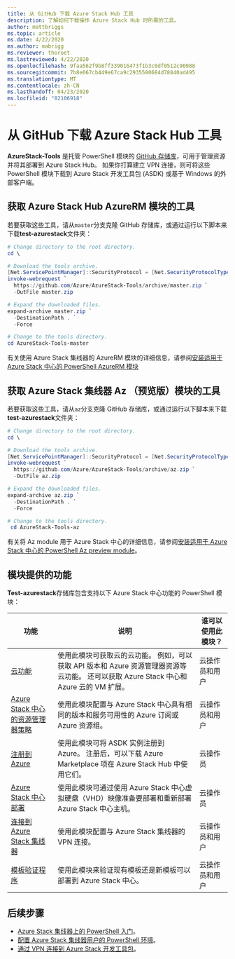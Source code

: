 ```yaml
---
title: 从 GitHub 下载 Azure Stack Hub 工具
description: 了解如何下载操作 Azure Stack Hub 时所需的工具。
author: mattbriggs
ms.topic: article
ms.date: 4/22/2020
ms.author: mabrigg
ms.reviewer: thoroet
ms.lastreviewed: 4/22/2020
ms.openlocfilehash: 9faa562f9b8ff339016473f1b3c0df0512c90988
ms.sourcegitcommit: 7b8e067cb449e67ca9c2935580684d78840ad495
ms.translationtype: MT
ms.contentlocale: zh-CN
ms.lasthandoff: 04/23/2020
ms.locfileid: "82106918"
---
```

# <a name="download-azure-stack-hub-tools-from-github"></a>从 GitHub 下载 Azure Stack Hub 工具

**AzureStack-Tools** 是托管 PowerShell 模块的 [GitHub 存储库](https://github.com/Azure/AzureStack-Tools)，可用于管理资源并将其部署到 Azure Stack Hub。 如果你打算建立 VPN 连接，则可将这些 PowerShell 模块下载到 Azure Stack 开发工具包 (ASDK) 或基于 Windows 的外部客户端。 

## <a name="get-tools-for-azure-stack-hub-azurerm-module"></a>获取 Azure Stack Hub AzureRM 模块的工具

若要获取这些工具，请从`master`分支克隆 GitHub 存储库，或通过运行以下脚本来下载**test-azurestack**文件夹：

```powershell
# Change directory to the root directory.
cd \

# Download the tools archive.
[Net.ServicePointManager]::SecurityProtocol = [Net.SecurityProtocolType]::Tls12
invoke-webrequest `
  https://github.com/Azure/AzureStack-Tools/archive/master.zip `
  -OutFile master.zip

# Expand the downloaded files.
expand-archive master.zip `
  -DestinationPath . `
  -Force

# Change to the tools directory.
cd AzureStack-Tools-master

```
有关使用 Azure Stack 集线器的 AzureRM 模块的详细信息，请参阅[安装适用于 Azure Stack 中心的 PowerShell AzureRM 模块](azure-stack-powershell-install.md)

## <a name="get-tools-for-azure-stack-hub-az-preview-module"></a>获取 Azure Stack 集线器 Az （预览版）模块的工具

若要获取这些工具，请从`az`分支克隆 GitHub 存储库，或通过运行以下脚本来下载**test-azurestack**文件夹：

```powershell
# Change directory to the root directory.
cd \

# Download the tools archive.
[Net.ServicePointManager]::SecurityProtocol = [Net.SecurityProtocolType]::Tls12
invoke-webrequest `
  https://github.com/Azure/AzureStack-Tools/archive/az.zip `
  -OutFile az.zip

# Expand the downloaded files.
expand-archive az.zip `
  -DestinationPath . `
  -Force

# Change to the tools directory.
 cd AzureStack-Tools-az

```

有关将 Az module 用于 Azure Stack 中心的详细信息，请参阅[安装适用于 Azure Stack 中心的 PowerShell Az preview module](powershell-install-az-module.md)。

## <a name="functionality-provided-by-the-modules"></a>模块提供的功能

**Test-azurestack**存储库包含支持以下 Azure Stack 中心功能的 PowerShell 模块：  

| 功能 | 说明 | 谁可以使用此模块？ |
| --- | --- | --- |
| [云功能](../user/azure-stack-validate-templates.md) | 使用此模块可获取云的云功能。 例如，可以获取 API 版本和 Azure 资源管理器资源等云功能。 还可以获取 Azure Stack 中心和 Azure 云的 VM 扩展。 | 云操作员和用户 |
| [Azure Stack 中心的资源管理器策略](../user/azure-stack-policy-module.md) | 使用此模块配置与 Azure Stack 中心具有相同的版本和服务可用性的 Azure 订阅或 Azure 资源组。 | 云操作员和用户 |
| [注册到 Azure](azure-stack-registration.md ) | 使用此模块可将 ASDK 实例注册到 Azure。 注册后，可以下载 Azure Marketplace 项在 Azure Stack Hub 中使用它们。 | 云操作员 |
| [Azure Stack 中心部署](../asdk/asdk-install.md) | 使用此模块可通过使用 Azure Stack 中心虚拟硬盘（VHD）映像准备要部署和重新部署 Azure Stack 中心主机。 | 云操作员|
| [连接到 Azure Stack 集线器](azure-stack-powershell-install.md) | 使用此模块配置与 Azure Stack 集线器的 VPN 连接。 | 云操作员和用户 |
| [模板验证程序](../user/azure-stack-validate-templates.md) | 使用此模块来验证现有模板还是新模板可以部署到 Azure Stack 中心。 | 云操作员和用户|

## <a name="next-steps"></a>后续步骤

- [Azure Stack 集线器上的 PowerShell 入门](../user/azure-stack-powershell-overview.md)。
- [配置 Azure Stack 集线器用户的 PowerShell 环境](../user/azure-stack-powershell-configure-user.md)。
- [通过 VPN 连接到 Azure Stack 开发工具包](../asdk/asdk-connect.md)。
